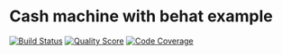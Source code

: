 Cash machine with behat example
===============================

[![Build Status](https://img.shields.io/travis/tomcizek/cash-machine-with-behat-example.svg?style=flat-square)](https://travis-ci.org/tomcizek/cash-machine-with-behat-example)
[![Quality Score](https://img.shields.io/scrutinizer/g/tomcizek/cash-machine-with-behat-example.svg?style=flat-square)](https://scrutinizer-ci.com/g/tomcizek/cash-machine-with-behat-example)
[![Code Coverage](https://img.shields.io/scrutinizer/coverage/g/tomcizek/cash-machine-with-behat-example.svg?style=flat-square)](https://scrutinizer-ci.com/g/tomcizek/cash-machine-with-behat-example)


